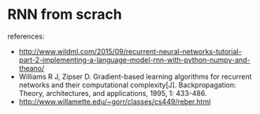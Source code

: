 # RNN from scrach

references:


- http://www.wildml.com/2015/09/recurrent-neural-networks-tutorial-part-2-implementing-a-language-model-rnn-with-python-numpy-and-theano/
- Williams R J, Zipser D. Gradient-based learning algorithms for recurrent networks and their computational complexity[J]. Backpropagation: Theory, architectures, and applications, 1995, 1: 433-486.
- http://www.willamette.edu/~gorr/classes/cs449/reber.html

